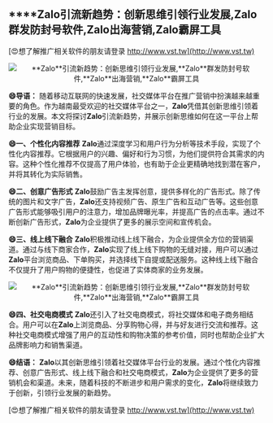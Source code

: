 ## ****Zalo**引流新趋势：创新思维引领行业发展,**Zalo**群发防封号软件,**Zalo**出海营销,**Zalo**霸屏工具**

[😍想了解推广相关软件的朋友请登录 http://www.vst.tw](http://www.vst.tw)

 <center><img src="https://vst.tw/MP4/tuiguang/png/8.png" alt="**Zalo**引流新趋势：创新思维引领行业发展,**Zalo**群发防封号软件,**Zalo**出海营销,**Zalo**霸屏工具"></center>

**😄导语：**
随着移动互联网的快速发展，社交媒体平台在推广营销中扮演越来越重要的角色。作为越南最受欢迎的社交媒体平台之一，**Zalo**凭借其创新思维引领着行业的发展。本文将探讨**Zalo**引流新趋势，并展示创新思维如何在这一平台上帮助企业实现营销目标。

**😄一、个性化内容推荐**
**Zalo**通过深度学习和用户行为分析等技术手段，实现了个性化内容推荐。它根据用户的兴趣、偏好和行为习惯，为他们提供符合其需求的内容。这种个性化推荐不仅提高了用户体验，也有助于企业更精确地找到潜在客户，并将其转化为实际销售。

**😄二、创意广告形式**
**Zalo**鼓励广告主发挥创意，提供多样化的广告形式。除了传统的图片和文字广告，**Zalo**还支持视频广告、原生广告和互动广告等。这些创意广告形式能够吸引用户的注意力，增加品牌曝光率，并提高广告的点击率。通过不断创新广告形式，**Zalo**为企业提供了更多的展示空间和宣传机会。

**😄三、线上线下融合**
**Zalo**积极推动线上线下融合，为企业提供全方位的营销渠道。通过与线下商家合作，**Zalo**实现了线上线下购物的无缝对接，用户可以通过**Zalo**平台浏览商品、下单购买，并选择线下自提或配送服务。这种线上线下融合不仅提升了用户购物的便捷性，也促进了实体商家的业务发展。

 <center><img src="https://vst.tw/MP4/tuiguang/png/0.png" alt="**Zalo**引流新趋势：创新思维引领行业发展,**Zalo**群发防封号软件,**Zalo**出海营销,**Zalo**霸屏工具"></center>

**😄四、社交电商模式**
**Zalo**还引入了社交电商模式，将社交媒体和电子商务相结合。用户可以在**Zalo**上浏览商品、分享购物心得，并与好友进行交流和推荐。这种社交电商模式增强了用户的互动性和购物决策的参考价值，同时也帮助企业扩大品牌影响力和销售渠道。

**😄结语：**
**Zalo**以其创新思维引领着社交媒体平台行业的发展。通过个性化内容推荐、创意广告形式、线上线下融合和社交电商模式，**Zalo**为企业提供了更多的营销机会和渠道。未来，随着科技的不断进步和用户需求的变化，**Zalo**将继续致力于创新，引领行业发展的新趋势。

[😍想了解推广相关软件的朋友请登录 http://www.vst.tw](http://www.vst.tw)



